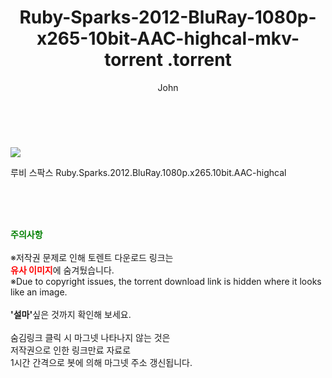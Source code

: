 ﻿---
layout: post
title:  "                   Ruby-Sparks-2012-BluRay-1080p-x265-10bit-AAC-highcal-mkv-torrent                .torrent"
author: John
categories: [ 영화 ]
tags: [  ]
image: https://torrentrj59.com/uploadfile/full/918846f164c72075a44dbbfb6d4d4eea0b3b1ece.jpg 
description: "                   Ruby-Sparks-2012-BluRay-1080p-x265-10bit-AAC-highcal-mkv-torrent                 torrent 정보 공유"
toc: true
toc_sticky: true
---

<br>
<p><img src="https://torrentrj59.com/uploadfile/full/918846f164c72075a44dbbfb6d4d4eea0b3b1ece.jpg"/></p>
 루비 스팍스 Ruby.Sparks.2012.BluRay.1080p.x265.10bit.AAC-highcal    
    
<br><br><br>
<p data-ke-size="size16"><b><span style="color: green;">주의사항</span></b><br /><br />※저작권 문제로 인해 토렌트 다운로드 링크는<br /><b><span style="color: red;">유사 이미지</span></b>에 숨겨뒀습니다.<br />※Due to copyright issues, the torrent download link is hidden where it looks like an image.<br /><br /><b>'설마'</b>싶은 것까지 확인해 보세요.<br /><br />숨김링크 클릭 시 마그넷 나타나지 않는 것은<br />저작권으로 인한 링크만료 자료로<br />1시간 간격으로 봇에 의해 마그넷 주소 갱신됩니다.</p>
